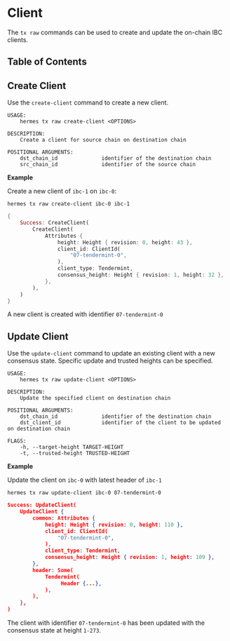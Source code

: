 # Client
The `tx raw` commands can be used to create and update the on-chain IBC clients.

## Table of Contents
<!-- toc -->

## Create Client
Use the `create-client` command to create a new client.

```shell
USAGE:
    hermes tx raw create-client <OPTIONS>

DESCRIPTION:
    Create a client for source chain on destination chain

POSITIONAL ARGUMENTS:
    dst_chain_id              identifier of the destination chain
    src_chain_id              identifier of the source chain

```

__Example__

Create a new client of `ibc-1` on `ibc-0`:

```shell
hermes tx raw create-client ibc-0 ibc-1
```

```rust
{
    Success: CreateClient(
        CreateClient(
            Attributes {
                height: Height { revision: 0, height: 43 },
                client_id: ClientId(
                    "07-tendermint-0",
                ),
                client_type: Tendermint,
                consensus_height: Height { revision: 1, height: 32 },
            },
        ),
    )
}
```

A new client is created with identifier `07-tendermint-0`

## Update Client
Use the `update-client` command to update an existing client with a new consensus state.
Specific update and trusted heights can be specified.

```shell
USAGE:
    hermes tx raw update-client <OPTIONS>

DESCRIPTION:
    Update the specified client on destination chain

POSITIONAL ARGUMENTS:
    dst_chain_id              identifier of the destination chain
    dst_client_id             identifier of the client to be updated on destination chain

FLAGS:
    -h, --target-height TARGET-HEIGHT
    -t, --trusted-height TRUSTED-HEIGHT
```

__Example__

Update the client on `ibc-0` with latest header of `ibc-1`

```shell
hermes tx raw update-client ibc-0 07-tendermint-0
```

```json
Success: UpdateClient(
    UpdateClient {
        common: Attributes {
            height: Height { revision: 0, height: 110 },
            client_id: ClientId(
                "07-tendermint-0",
            ),
            client_type: Tendermint,
            consensus_height: Height { revision: 1, height: 109 },
        },
        header: Some(
            Tendermint(
                 Header {...},
            ),
        ),
    },
)
```

The client with identifier `07-tendermint-0` has been updated with the consensus state at height `1-273`.
